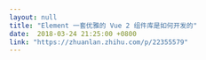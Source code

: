 ```yaml
---
layout: null
title: "Element 一套优雅的 Vue 2 组件库是如何开发的"
date:  2018-03-24 21:25:00 +0800
link: "https://zhuanlan.zhihu.com/p/22355579"
---
```

